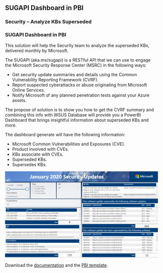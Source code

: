 ## SUGAPI Dashboard in PBI

### Security – Analyze KBs Superseded

### SUGAPI Dashboard in PBI

This solution will help the Security team to analyze the superseded KBs, delivered monthly by Microsoft.

The SUGAPI (aka.ms/sugapi) is a RESTful API that we can use to engage the Microsoft Security Response Center (MSRC) in the following ways: 
- Get security update summaries and details using the Common Vulnerability Reporting Framework (CVRF).
- Report suspected cyberattacks or abuse originating from Microsoft Online Services.
- Notify Microsoft of any planned penetration tests against your Azure assets.

The propose of solution is to show you how to get the CVRF summary and combining this info with WSUS Database will provide you a PowerBI Dashboard that brings insightful information about superseded KBs and more. 

The dashboard generate will have the following information:
- Microsoft Common Vulnerabilities and Exposures (CVE).
- Product involved with CVEs.
- KBs associate with CVEs.
- Superseded KBs.
- Supersedes KBs.

![OverviewImage](/install/images/OverviewImage.png)


Download the [documentation](https://github.com/rodlucena/sugapitopbi/blob/master/install/Security%20-%20Analyze-KBs-Superseded.pdf) and the [PBI template](https://github.com/rodlucena/sugapitopbi/blob/master/install/Security%20-%20Analyze-KBs-Superseded.pbix).

